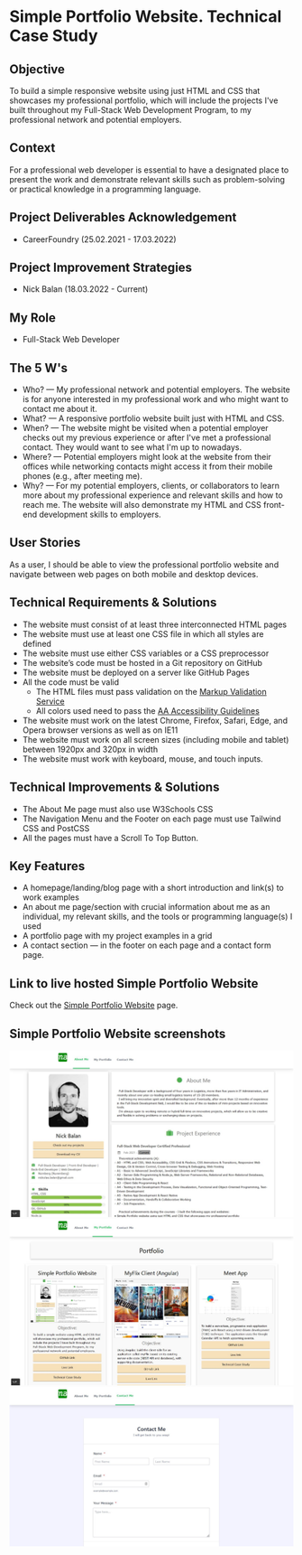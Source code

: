 # Simple Portfolio Website. Technical Case Study

## Objective 
To build a simple responsive website using just HTML and CSS that showcases my professional portfolio, which will include the projects I've built throughout my Full-Stack Web Development Program, to my professional network and potential employers.

## Context
For a professional web developer is essential to have a designated place to present the work and demonstrate relevant skills such as problem-solving or practical knowledge in a programming language.

## Project Deliverables Acknowledgement
- CareerFoundry (25.02.2021 - 17.03.2022)

## Project Improvement Strategies
- Nick Balan (18.03.2022 - Current)

## My Role
- Full-Stack Web Developer

## The 5 W's
- Who? — My professional network and potential employers. The website is for anyone interested in my professional work and who might want to contact me about it.
- What? — A responsive portfolio website built just with HTML and CSS.
- When? — The website might be visited when a potential employer checks out my previous experience or after I've met a professional contact. They would want to see what I'm up to nowadays.
- Where? — Potential employers might look at the website from their offices while networking contacts might access it from their mobile phones (e.g., after meeting me).
- Why? — For my potential employers, clients, or collaborators to learn more about my professional experience and relevant skills and how to reach me. The website will also demonstrate my HTML and CSS front-end development skills to employers.

## User Stories 
As a user, I should be able to view the professional portfolio website and navigate between web pages on both mobile and desktop devices. 

## Technical Requirements & Solutions 
- The website must consist of at least three interconnected HTML pages 
- The website must use at least one CSS file in which all styles are defined 
- The website must use either CSS variables or a CSS preprocessor
- The website’s code must be hosted in a Git repository on GitHub
- The website must be deployed on a server like GitHub Pages
- All the code must be valid
  - The HTML files must pass validation on the [Markup Validation Service](https://validator.w3.org/) 
  - All colors used need to pass the [AA Accessibility Guidelines](https://contrastchecker.com/)
- The website must work on the latest Chrome, Firefox, Safari, Edge, and Opera browser versions as well as on IE11
- The website must work on all screen sizes (including mobile and tablet) between 1920px and 320px in width
- The website must work with keyboard, mouse, and touch inputs.

## Technical Improvements & Solutions 
- The About Me page must also use W3Schools CSS
- The Navigation Menu and the Footer on each page must use Tailwind CSS and PostCSS
- All the pages must have a Scroll To Top Button.

## Key Features 
- A homepage/landing/blog page with a short introduction and link(s) to work examples 
- An about me page/section with crucial information about me as an individual, my relevant skills, and the tools or programming language(s) I used 
- A portfolio page with my project examples in a grid 
- A contact section — in the footer on each page and a contact form page.

## Link to live hosted Simple Portfolio Website
Check out the [Simple Portfolio Website](https://nickbalan.github.io/portfolio-website/) page.

## Simple Portfolio Website screenshots

![Livescreen](img/livescreen/Portfolio_website_improvement_v4/Portfolio_website_About_Me_page_improvement_v4.JPG)
![Livescreen](img/livescreen/Portfolio_website_improvement_v4/Portfolio_website_Portfolio_page_improvement_v4.JPG)
![Livescreen](img/livescreen/Portfolio_website_improvement_v4/Portfolio_website_Contact_Me_page_improvement_v4.JPG)

